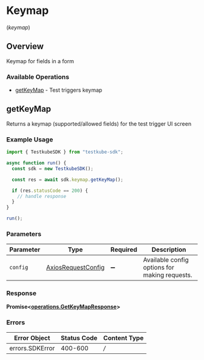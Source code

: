 # Keymap
(*keymap*)

## Overview

Keymap for fields in a form

### Available Operations

* [getKeyMap](#getkeymap) - Test triggers keymap

## getKeyMap

Returns a keymap (supported/allowed fields) for the test trigger UI screen

### Example Usage

```typescript
import { TestkubeSDK } from "testkube-sdk";

async function run() {
  const sdk = new TestkubeSDK();

  const res = await sdk.keymap.getKeyMap();

  if (res.statusCode == 200) {
    // handle response
  }
}

run();
```

### Parameters

| Parameter                                                    | Type                                                         | Required                                                     | Description                                                  |
| ------------------------------------------------------------ | ------------------------------------------------------------ | ------------------------------------------------------------ | ------------------------------------------------------------ |
| `config`                                                     | [AxiosRequestConfig](https://axios-http.com/docs/req_config) | :heavy_minus_sign:                                           | Available config options for making requests.                |


### Response

**Promise<[operations.GetKeyMapResponse](../../sdk/models/operations/getkeymapresponse.md)>**
### Errors

| Error Object    | Status Code     | Content Type    |
| --------------- | --------------- | --------------- |
| errors.SDKError | 400-600         | */*             |
